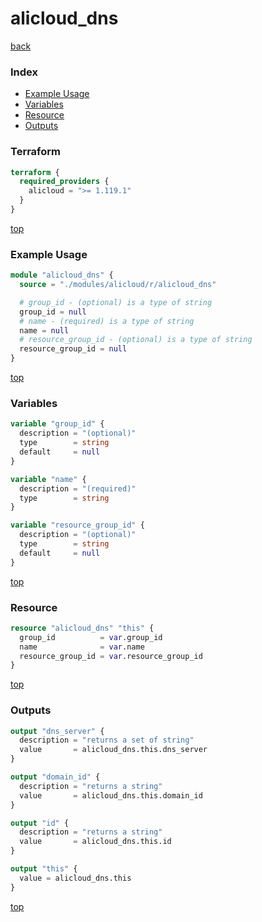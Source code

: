 # alicloud_dns

[back](../alicloud.md)

### Index

- [Example Usage](#example-usage)
- [Variables](#variables)
- [Resource](#resource)
- [Outputs](#outputs)

### Terraform

```terraform
terraform {
  required_providers {
    alicloud = ">= 1.119.1"
  }
}
```

[top](#index)

### Example Usage

```terraform
module "alicloud_dns" {
  source = "./modules/alicloud/r/alicloud_dns"

  # group_id - (optional) is a type of string
  group_id = null
  # name - (required) is a type of string
  name = null
  # resource_group_id - (optional) is a type of string
  resource_group_id = null
}
```

[top](#index)

### Variables

```terraform
variable "group_id" {
  description = "(optional)"
  type        = string
  default     = null
}

variable "name" {
  description = "(required)"
  type        = string
}

variable "resource_group_id" {
  description = "(optional)"
  type        = string
  default     = null
}
```

[top](#index)

### Resource

```terraform
resource "alicloud_dns" "this" {
  group_id          = var.group_id
  name              = var.name
  resource_group_id = var.resource_group_id
}
```

[top](#index)

### Outputs

```terraform
output "dns_server" {
  description = "returns a set of string"
  value       = alicloud_dns.this.dns_server
}

output "domain_id" {
  description = "returns a string"
  value       = alicloud_dns.this.domain_id
}

output "id" {
  description = "returns a string"
  value       = alicloud_dns.this.id
}

output "this" {
  value = alicloud_dns.this
}
```

[top](#index)